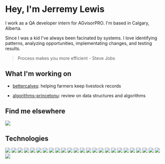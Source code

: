 # Hey, I'm Jerremy Lewis

I work as a QA developer intern for AGvisorPRO. I'm based in Calgary, Alberta.

Since I was a kid I've always been facinated by systems. I love identifying patterns, analyzing opportunities, implementating changes, and testing results. 

> Process makes you more efficient - Steve Jobs

## What I'm working on
- [bettercalves](https://bettercalves.com): helping farmers keep livestock records
<!-- - [openqueue](https://github.com/lewisjerremy?tab=repositories): limit website traffic with a queue -->
- [algorithms-princetonu](https://github.com/lewisjerremy?tab=repositories): review on data structures and algorithms

## Find me elsewhere
<!-- ![](https://img.shields.io/badge/Lewisj-FFCC00?style=flat-square) -->
![](https://img.shields.io/badge/LinkedIn-0A66C2?style=flat-square&logo=linkedin&url=https://www.linkedin.com/in/jerrlewis/)
<!-- ![](https://img.shields.io/badge/Medium-black?style=flat-square&logo=medium) -->


## Technologies
![](https://img.shields.io/badge/AWS-232F3E?style=flat-square&logo=amazon%20aws&logoColor=ffffff)
![](https://img.shields.io/badge/BitBucket-0052CC?style=flat-square&logo=BitBucket&logoColor=ffffff)
![](https://img.shields.io/badge/C-A8B9CC?style=flat-square&logo=c&logoColor=ffffff)
![](https://img.shields.io/badge/CSS3-1572B6?style=flat-square&logo=CSS3&logoColor=ffffff)
![](https://img.shields.io/badge/CircleCI-343434?style=flat-square&logo=CircleCI&logoColor=ffffff)
![](https://img.shields.io/badge/Docker-2496ED?style=flat-square&logo=Docker&logoColor=ffffff)
![](https://img.shields.io/badge/Figma-F24E1E?style=flat-square&logo=Figma&logoColor=ffffff)
![](https://img.shields.io/badge/Flutter-02569B?style=flat-square&logo=Flutter&logoColor=ffffff)
![](https://img.shields.io/badge/Git-F05032?style=flat-square&logo=Git&logoColor=ffffff)
![](https://img.shields.io/badge/GitHub-181717?style=flat-square&logo=GitHub&logoColor=ffffff)
![](https://img.shields.io/badge/Go-00ADD8?style=flat-square&logo=Go&logoColor=ffffff)
![](https://img.shields.io/badge/HTML5-E34F26?style=flat-square&logo=HTML5&logoColor=ffffff)
![](https://img.shields.io/badge/Heroku-430098?style=flat-square&logo=Heroku&logoColor=ffffff)
![](https://img.shields.io/badge/Java-007396?style=flat-square&logo=Java&logoColor=ffffff)
![](https://img.shields.io/badge/JavaScript-F7DF1E?style=flat-square&logo=JavaScript&logoColor=000000)
![](https://img.shields.io/badge/JetBrains-black?style=flat-square&logo=JetBrains&logoColor=ffffff)
![](https://img.shields.io/badge/MySQL-4479A1?style=flat-square&logo=MySQL&logoColor=ffffff)
![](https://img.shields.io/badge/Node.js-339933?style=flat-square&logo=Node.js&logoColor=ffffff)
![](https://img.shields.io/badge/PostgreSQL-4169E1?style=flat-square&logo=PostgreSQL&logoColor=ffffff)
![](https://img.shields.io/badge/Python-3776AB?style=flat-square&logo=Python&logoColor=ffffff)
![](https://img.shields.io/badge/React-61DAFB?style=flat-square&logo=React&logoColor=000000)
![](https://img.shields.io/badge/Redux-764ABC?style=flat-square&logo=Redux&logoColor=ffffff)
![](https://img.shields.io/badge/Tailwind%20CSS-38B2AC?style=flat-square&logo=Tailwind%20CSS&logoColor=ffffff)
![](https://img.shields.io/badge/Typescript-3178C6?style=flat-square&logo=Typescript&logoColor=ffffff)
![](https://img.shields.io/badge/Ubuntu-E95420?style=flat-square&logo=ubuntu&logoColor=ffffff)
![](https://img.shields.io/badge/Visual%20Studio%20Code-007ACC?style=flat-square&logo=Visual%20Studio%20Code&logoColor=ffffff)
